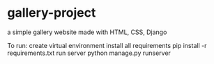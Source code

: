 # gallery-project
a simple gallery website made with HTML, CSS, Django

To run:
create virtual environment
install all requirements  pip install -r requirements.txt
run server   python manage.py runserver
